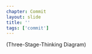 ```yaml
---
chapter: Commit
layout: slide
title: ''
tags: ['commit']
---
```


(Three-Stage-Thinking Diagram)

<!---
	1. Edit
2. Add
3. Commit
--->